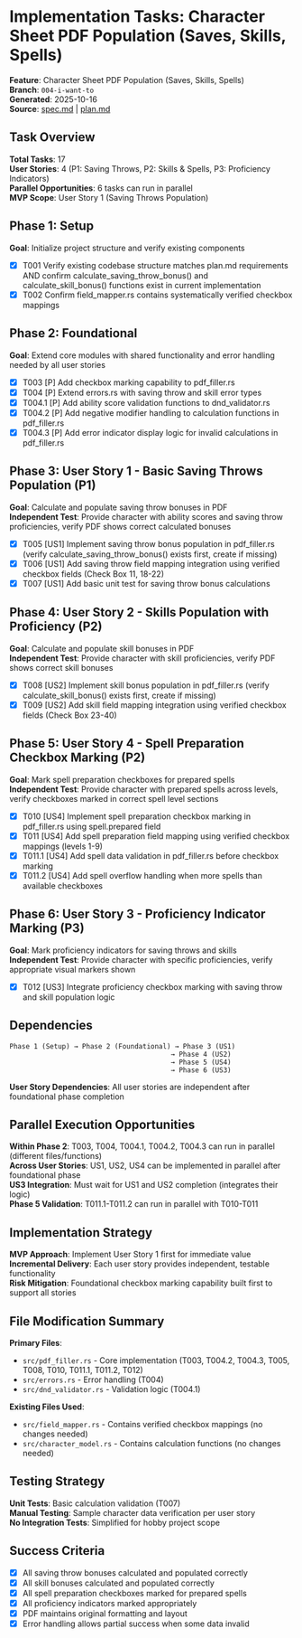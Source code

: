 # Implementation Tasks: Character Sheet PDF Population (Saves, Skills, Spells)

**Feature**: Character Sheet PDF Population (Saves, Skills, Spells)  
**Branch**: `004-i-want-to`  
**Generated**: 2025-10-16  
**Source**: [spec.md](./spec.md) | [plan.md](./plan.md)

## Task Overview

**Total Tasks**: 17  
**User Stories**: 4 (P1: Saving Throws, P2: Skills & Spells, P3: Proficiency Indicators)  
**Parallel Opportunities**: 6 tasks can run in parallel  
**MVP Scope**: User Story 1 (Saving Throws Population)

## Phase 1: Setup

**Goal**: Initialize project structure and verify existing components

- [x] T001 Verify existing codebase structure matches plan.md requirements AND confirm calculate_saving_throw_bonus() and calculate_skill_bonus() functions exist in current implementation
- [x] T002 Confirm field_mapper.rs contains systematically verified checkbox mappings

## Phase 2: Foundational

**Goal**: Extend core modules with shared functionality and error handling needed by all user stories

- [x] T003 [P] Add checkbox marking capability to pdf_filler.rs
- [x] T004 [P] Extend errors.rs with saving throw and skill error types
- [x] T004.1 [P] Add ability score validation functions to dnd_validator.rs
- [x] T004.2 [P] Add negative modifier handling to calculation functions in pdf_filler.rs
- [x] T004.3 [P] Add error indicator display logic for invalid calculations in pdf_filler.rs

## Phase 3: User Story 1 - Basic Saving Throws Population (P1)

**Goal**: Calculate and populate saving throw bonuses in PDF  
**Independent Test**: Provide character with ability scores and saving throw proficiencies, verify PDF shows correct calculated bonuses

- [x] T005 [US1] Implement saving throw bonus population in pdf_filler.rs (verify calculate_saving_throw_bonus() exists first, create if missing)
- [x] T006 [US1] Add saving throw field mapping integration using verified checkbox fields (Check Box 11, 18-22)
- [x] T007 [US1] Add basic unit test for saving throw bonus calculations

## Phase 4: User Story 2 - Skills Population with Proficiency (P2)

**Goal**: Calculate and populate skill bonuses in PDF  
**Independent Test**: Provide character with skill proficiencies, verify PDF shows correct skill bonuses

- [x] T008 [US2] Implement skill bonus population in pdf_filler.rs (verify calculate_skill_bonus() exists first, create if missing)
- [x] T009 [US2] Add skill field mapping integration using verified checkbox fields (Check Box 23-40)

## Phase 5: User Story 4 - Spell Preparation Checkbox Marking (P2)

**Goal**: Mark spell preparation checkboxes for prepared spells  
**Independent Test**: Provide character with prepared spells across levels, verify checkboxes marked in correct spell level sections

- [x] T010 [US4] Implement spell preparation checkbox marking in pdf_filler.rs using spell.prepared field
- [x] T011 [US4] Add spell preparation field mapping using verified checkbox mappings (levels 1-9)
- [x] T011.1 [US4] Add spell data validation in pdf_filler.rs before checkbox marking
- [x] T011.2 [US4] Add spell overflow handling when more spells than available checkboxes

## Phase 6: User Story 3 - Proficiency Indicator Marking (P3)

**Goal**: Mark proficiency indicators for saving throws and skills  
**Independent Test**: Provide character with specific proficiencies, verify appropriate visual markers shown

- [x] T012 [US3] Integrate proficiency checkbox marking with saving throw and skill population logic

## Dependencies

```
Phase 1 (Setup) → Phase 2 (Foundational) → Phase 3 (US1)
                                        → Phase 4 (US2)  
                                        → Phase 5 (US4)
                                        → Phase 6 (US3)
```

**User Story Dependencies**: All user stories are independent after foundational phase completion

## Parallel Execution Opportunities

**Within Phase 2**: T003, T004, T004.1, T004.2, T004.3 can run in parallel (different files/functions)  
**Across User Stories**: US1, US2, US4 can be implemented in parallel after foundational phase  
**US3 Integration**: Must wait for US1 and US2 completion (integrates their logic)  
**Phase 5 Validation**: T011.1-T011.2 can run in parallel with T010-T011

## Implementation Strategy

**MVP Approach**: Implement User Story 1 first for immediate value  
**Incremental Delivery**: Each user story provides independent, testable functionality  
**Risk Mitigation**: Foundational checkbox marking capability built first to support all stories

## File Modification Summary

**Primary Files**:
- `src/pdf_filler.rs` - Core implementation (T003, T004.2, T004.3, T005, T008, T010, T011.1, T011.2, T012)
- `src/errors.rs` - Error handling (T004)
- `src/dnd_validator.rs` - Validation logic (T004.1)

**Existing Files Used**:
- `src/field_mapper.rs` - Contains verified checkbox mappings (no changes needed)
- `src/character_model.rs` - Contains calculation functions (no changes needed)

## Testing Strategy

**Unit Tests**: Basic calculation validation (T007)  
**Manual Testing**: Sample character data verification per user story  
**No Integration Tests**: Simplified for hobby project scope

## Success Criteria

- [x] All saving throw bonuses calculated and populated correctly
- [x] All skill bonuses calculated and populated correctly  
- [x] All spell preparation checkboxes marked for prepared spells
- [x] All proficiency indicators marked appropriately
- [x] PDF maintains original formatting and layout
- [x] Error handling allows partial success when some data invalid
